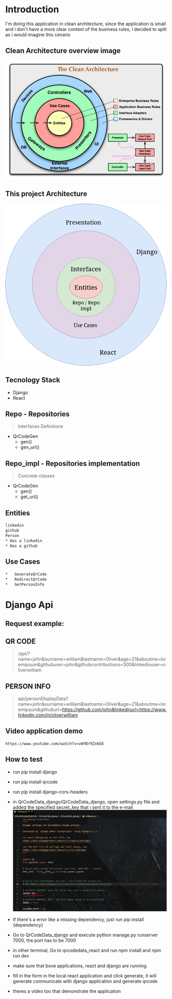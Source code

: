 # Introduction
<p>I'm doing this application in clean architecture, since the application is small and i don't have a more 
clear context of the business rules, i decided to split as i would imagine this cenario </p>

## Clean Architecture overview image
![Clean Architecture ](CleanArchitecture.jpg)


## This project Architecture
![Project Architecture](architecture.png)


## Tecnology Stack
* Django 
* React

## Repo - Repositories 

  > Interfaces Definitions
  * QrCodeGen
      * gen()
      * gen_url()

## Repo_impl - Repositories implementation
  > Concrete classes
  * QrCodeGen
      * gen()
      * get_url()  

## Entities
    linkedin
    github
    Person
    * Has a linkedin
    * Has a github


## Use Cases
    *   GenerateQrCode
    *   RedirectQrCode
    *   GetPersonInfo

# Django Api
## Request example:
## QR CODE
> /api/?name=john&surname=william&lastname=Oliver&age=21&aboutme=loremipsum&githubuser=john&githubcontribuitions=300&linkedinuser=oliverwilliam

## PERSON INFO
> api/personDisplayData?name=john&surname=william&lastname=Oliver&age=21&aboutme=loremipsum&githuburl=https://github.com/john&linkedinurl=https://www.linkedin.com/in/oliverwilliam


## Video application demo
    https://www.youtube.com/watch?v=vWYBr9Zx6GE


## How to test
* run pip install django
* run pip install qrcode
* run pip install django-cors-headers
* in QrCodeData_django/QrCodeData_django, open settings.py file and added the specified secret_key that i sent it to the e-mail
![ Secret Key ](secret_key.png)

* if there's a error like a missing dependency, just run pip install {dependency}
* Go to QrCodeData_django and execute python manage.py runserver 7000, the port has to be 7000
* in other terminal, Go to qrcodedata_react and run npm install and npm run dev
* make sure that bove applications, react and django are running.
* fill in the form in the local react application and click generate, it will generate communicate with django application and generate qrcode
* theres a video too that demonstrate the application
